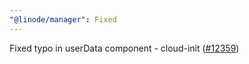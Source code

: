 ```yaml
---
"@linode/manager": Fixed
---
```


Fixed typo in userData component - cloud-init ([#12359](https://github.com/linode/manager/pull/12359))
